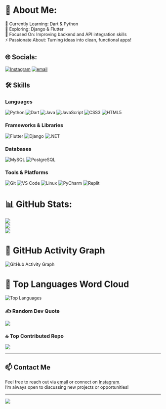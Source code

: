# 💫 About Me:
🔭 Currently Learning: Dart & Python  
🌱 Exploring: Django & Flutter  
🤝 Focused On: Improving backend and API integration skills  
⚡ Passionate About: Turning ideas into clean, functional apps!

## 🌐 Socials:
[![Instagram](https://img.shields.io/badge/Instagram-%23E4405F.svg?logo=Instagram&logoColor=white)](https://instagram.com/satya__gagre) [![email](https://img.shields.io/badge/Email-D14836?logo=gmail&logoColor=white)](mailto:satyamgagre4@gmail.com) 

## 🛠️ Skills

### Languages
![Python](https://img.shields.io/badge/python-3670A0?style=flat-square&logo=python&logoColor=ffdd54) 
![Dart](https://img.shields.io/badge/dart-%230175C2.svg?style=flat-square&logo=dart&logoColor=white)
![Java](https://img.shields.io/badge/java-%23ED8B00.svg?style=flat-square&logo=openjdk&logoColor=white)
![JavaScript](https://img.shields.io/badge/javascript-%23323330.svg?style=flat-square&logo=javascript&logoColor=%23F7DF1E)
![CSS3](https://img.shields.io/badge/css3-%231572B6.svg?style=flat-square&logo=css3&logoColor=white)
![HTML5](https://img.shields.io/badge/html5-%23E34F26.svg?style=flat-square&logo=html5&logoColor=white)

### Frameworks & Libraries
![Flutter](https://img.shields.io/badge/Flutter-%2302569B.svg?style=flat-square&logo=Flutter&logoColor=white) 
![Django](https://img.shields.io/badge/django-%23092E20.svg?style=flat-square&logo=django&logoColor=white)
![.NET](https://img.shields.io/badge/.NET-5C2D91?style=flat-square&logo=.net&logoColor=white)

### Databases
![MySQL](https://img.shields.io/badge/mysql-%2300758F.svg?style=flat-square&logo=mysql&logoColor=white)
![PostgreSQL](https://img.shields.io/badge/postgresql-%2331678D.svg?style=flat-square&logo=postgresql&logoColor=white)

### Tools & Platforms
![Git](https://img.shields.io/badge/git-%23F05032.svg?style=flat-square&logo=git&logoColor=white)
![VS Code](https://img.shields.io/badge/VS_Code-0078d7?style=flat-square&logo=visual-studio-code&logoColor=white)
![Linux](https://img.shields.io/badge/Linux-FCC624?style=flat-square&logo=linux&logoColor=black)
![PyCharm](https://img.shields.io/badge/PyCharm-000000?style=flat-square&logo=pycharm&logoColor=white)
![Replit](https://img.shields.io/badge/Replit-000000?style=flat-square&logo=replit&logoColor=white)

# 📊 GitHub Stats:
![](https://github-readme-stats.vercel.app/api?username=satyamgagre&theme=dark&hide_border=false&include_all_commits=true&count_private=true)<br/>
![](https://nirzak-streak-stats.vercel.app/?user=satyamgagre&theme=dark&hide_border=false)<br/>
![](https://github-readme-stats.vercel.app/api/top-langs/?username=satyamgagre&theme=dark&hide_border=false&include_all_commits=true&count_private=true&layout=compact)

# 📅 GitHub Activity Graph  
![GitHub Activity Graph](https://github-readme-activity-graph.cyclic.app/graph?username=satyamgagre&theme=github)

# 🌈 Top Languages Word Cloud  
![Top Languages](https://github-readme-stats.vercel.app/api/top-langs/?username=satyamgagre&layout=compact&theme=dark)

### ✍️ Random Dev Quote  
![](https://quotes-github-readme.vercel.app/api?type=horizontal&theme=light)

### 🔝 Top Contributed Repo  
![](https://github-contributor-stats.vercel.app/api?username=satyamgagre&limit=5&theme=dark&combine_all_yearly_contributions=true)

---

## 📫 Contact Me  
Feel free to reach out via [email](mailto:satyamgagre4@gmail.com) or connect on [Instagram](https://instagram.com/satya__gagre).  
I’m always open to discussing new projects or opportunities!

---

[![](https://visitcount.itsvg.in/api?id=satyamgagre&icon=0&color=1)](https://visitcount.itsvg.in)

<!-- Proudly created with GPRM ( https://gprm.itsvg.in ) -->
